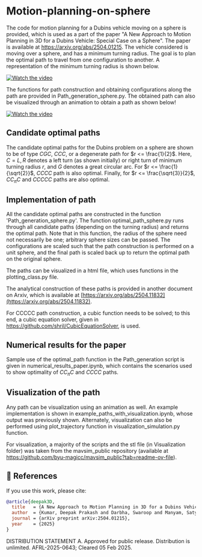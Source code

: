 # Motion-planning-on-sphere
The code for motion planning for a Dubins vehicle moving on a sphere is provided, which is used as a part of the paper "A New Approach to Motion Planning in 3D for a Dubins Vehicle: Special Case on a Sphere". The paper is available at https://arxiv.org/abs/2504.01215. The vehicle considered is moving over a sphere, and has a minimum turning radius. The goal is to plan the optimal path to travel from one configuration to another. A representation of the minimum turning radius is shown below.

[![Watch the video](https://img.youtube.com/vi/-0TfJhciwR0/hqdefault.jpg)](https://www.youtube.com/watch?v=-0TfJhciwR0)

The functions for path construction and obtaining configurations along the path are provided in Path_generation_sphere.py. The obtained path can also be visualized through an animation to obtain a path as shown below!

[![Watch the video](https://img.youtube.com/vi/hjuDgD-WeZk/hqdefault.jpg)](https://www.youtube.com/watch?v=hjuDgD-WeZk)

## Candidate optimal paths

The candidate optimal paths for the Dubins problem on a sphere are shown to be of type $CGC$, $CCC$, or a degenerate path for $r <= \frac{1}{2}$. Here, $C = L, R$ denotes a left turn (as shown initially) or right turn of minimum turning radius $r$, and $G$ denotes a great circular arc. For $r <= \frac{1}{\sqrt{2}}$, $CCCC$ path is also optimal. Finally, for $r <= \frac{\sqrt{3}}{2}$, $CC_{\pi}C$ and $CCCCC$ paths are also optimal.

## Implementation of path

All the candidate optimal paths are constructed in the function 'Path_generation_sphere.py'. The function optimal_path_sphere.py runs through all candidate paths (depending on the turning radius) and returns the optimal path. Note that in this function, the radius of the sphere need not necessarily be one; arbitrary sphere sizes can be passed. The configurations are scaled such that the path construction is performed on a unit sphere, and the final path is scaled back up to return the optimal path on the original sphere.

The paths can be visualized in a html file, which uses functions in the plotting_class.py file.

The analytical construction of these paths is provided in another document on Arxiv, which is available at [https://arxiv.org/abs/2504.11832](https://arxiv.org/abs/2504.11832).

For CCCCC path construction, a cubic function needs to be solved; to this end, a cubic equation solver, given in https://github.com/shril/CubicEquationSolver, is used.

## Numerical results for the paper

Sample use of the optimal_path function in the Path_generation script is given in numerical_results_paper.ipynb, which contains the scenarios used to show optimality of $CC_{\pi}C$ and $CCCC$ paths.

## Visualization of the path

Any path can be visualization using an animation as well. An example implementation is shown in example_paths_with_visualization.ipynb, whose output was previously shown. Alternately, visualization can also be performed using plot_trajectory function in visualization_simulation.py function.

For visualization, a majority of the scripts and the stl file (in Visualization folder) was taken from the mavsim_public repository (available at https://github.com/byu-magicc/mavsim_public?tab=readme-ov-file).

## 📖 References

If you use this work, please cite:

```bibtex
@article{deepak3D,
  title   = {A New Approach to Motion Planning in 3D for a Dubins Vehicle: Special Case on a Sphere},
  author  = {Kumar, Deepak Prakash and Darbha, Swaroop and Manyam, Satyanarayana Gupta and Casbeer, David},
  journal = {arXiv preprint arXiv:2504.01215},
  year    = {2025}
}
```

DISTRIBUTION STATEMENT A. Approved for public release. Distribution is unlimited. AFRL-2025-0643; Cleared 05 Feb 2025.
